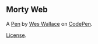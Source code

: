 Morty Web
---------


A [Pen](https://codepen.io/Westyler28/pen/XPeaKB) by [Wes Wallace](https://codepen.io/Westyler28) on [CodePen](https://codepen.io).

[License](https://codepen.io/Westyler28/pen/XPeaKB/license).
